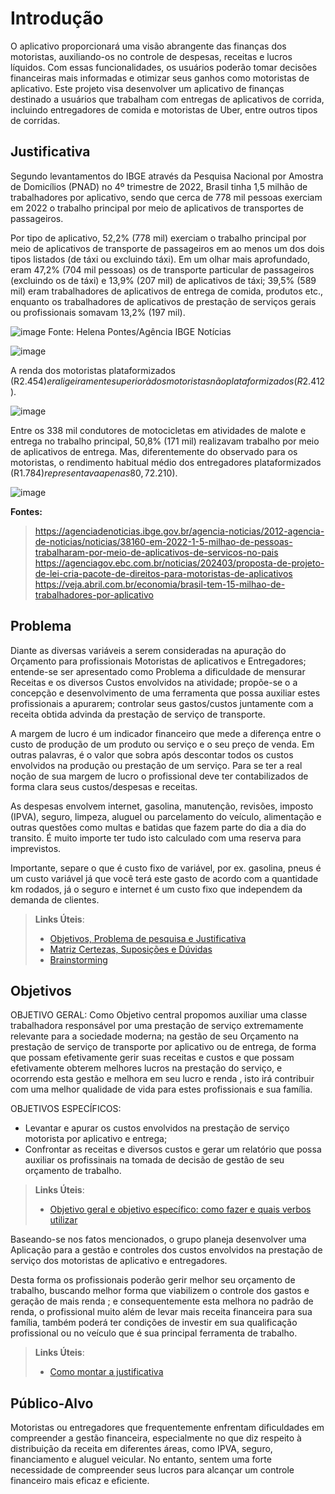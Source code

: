 # Introdução

O aplicativo proporcionará uma visão abrangente das finanças dos motoristas, auxiliando-os no controle de despesas, receitas e lucros líquidos. Com essas funcionalidades, os usuários poderão tomar decisões financeiras mais informadas e otimizar seus ganhos como motoristas de aplicativo. Este projeto visa desenvolver um aplicativo de finanças destinado a usuários que trabalham com entregas de aplicativos de corrida, incluindo entregadores de comida e motoristas de Uber, entre outros tipos de corridas.



## Justificativa


Segundo levantamentos do IBGE através  da Pesquisa Nacional por Amostra de Domicílios (PNAD) no 4º trimestre de 2022, Brasil tinha 1,5 milhão de trabalhadores por aplicativo, sendo que cerca de 778 mil pessoas exerciam em 2022 o trabalho principal por meio de aplicativos de transportes de passageiros.

Por tipo de aplicativo, 52,2% (778 mil) exerciam o trabalho principal por meio de aplicativos de transporte de passageiros em ao menos um dos dois tipos listados (de táxi ou excluindo táxi). Em um olhar mais aprofundado, eram 47,2% (704 mil pessoas) os de transporte particular de passageiros (excluindo os de táxi) e 13,9% (207 mil) de aplicativos de táxi; 39,5% (589 mil) eram trabalhadores de aplicativos de entrega de comida, produtos etc., enquanto os trabalhadores de aplicativos de prestação de serviços gerais ou profissionais somavam 13,2% (197 mil). 

![image](https://github.com/ICEI-PUC-Minas-PMV-ADS/pmv-ads-2024-1-e2-proj-int-t5-managermoney/assets/144861546/fa1d12ee-439c-4e13-aac4-b56ea33603f3)
Fonte: Helena Pontes/Agência IBGE Notícias

![image](https://github.com/ICEI-PUC-Minas-PMV-ADS/pmv-ads-2024-1-e2-proj-int-t5-managermoney/assets/144861546/fb8c01ae-c072-4a24-9769-f249fb77f06a)


A renda dos motoristas plataformizados (R$2.454) era ligeiramente superior à dos motoristas não plataformizados (R$2.412).

![image](https://github.com/ICEI-PUC-Minas-PMV-ADS/pmv-ads-2024-1-e2-proj-int-t5-managermoney/assets/144861546/c518c83f-8f34-4914-be06-e9314e738405)

Entre os 338 mil condutores de motocicletas em atividades de malote e entrega no trabalho principal, 50,8% (171 mil) realizavam trabalho por meio de aplicativos de entrega. Mas, diferentemente do observado para os motoristas, o rendimento habitual médio dos entregadores plataformizados (R$1.784) representava apenas 80,7% daquele recebido pelos não plataformizados (R$2.210). 

![image](https://github.com/ICEI-PUC-Minas-PMV-ADS/pmv-ads-2024-1-e2-proj-int-t5-managermoney/assets/144861546/7919b7df-d0e6-4c6b-90bf-62e1728538ee)



**Fontes:**
> https://agenciadenoticias.ibge.gov.br/agencia-noticias/2012-agencia-de-noticias/noticias/38160-em-2022-1-5-milhao-de-pessoas-trabalharam-por-meio-de-aplicativos-de-servicos-no-pais
> https://agenciagov.ebc.com.br/noticias/202403/proposta-de-projeto-de-lei-cria-pacote-de-direitos-para-motoristas-de-aplicativos
> https://veja.abril.com.br/economia/brasil-tem-15-milhao-de-trabalhadores-por-aplicativo



## Problema

Diante  as diversas variáveis a serem consideradas na apuração do Orçamento  para  profissionais Motoristas de aplicativos e Entregadores;  entende-se ser apresentado como  Problema a dificuldade  de mensurar  Receitas e os diversos Custos envolvidos na atividade; propõe-se o  a concepção e desenvolvimento de uma ferramenta que possa auxiliar estes profissionais  a apurarem;    controlar  seus gastos/custos juntamente com a receita obtida advinda da prestação de serviço de transporte. 

A margem de lucro é um indicador financeiro que mede a diferença entre o custo de produção de um produto ou serviço e o seu preço de venda. Em outras palavras, é o valor que sobra após descontar todos os custos envolvidos na produção ou prestação de um serviço.
Para se ter a real noção de sua margem de lucro o profissional deve ter contabilizados de forma clara seus custos/despesas e receitas.

As despesas envolvem internet, gasolina, manutenção, revisões, imposto (IPVA), seguro, limpeza, aluguel ou parcelamento do veículo, alimentação e outras questões como multas e batidas que fazem parte do dia a dia do transito. É muito importe ter tudo isto calculado com uma reserva para imprevistos.

Importante, separe o que é custo fixo de variável, por ex. gasolina, pneus é um custo variável já que você terá este gasto de acordo com a quantidade km rodados, já o seguro e internet é um custo fixo que independem da demanda de clientes.


> **Links Úteis**:
> - [Objetivos, Problema de pesquisa e Justificativa](https://medium.com/@versioparole/objetivos-problema-de-pesquisa-e-justificativa-c98c8233b9c3)
> - [Matriz Certezas, Suposições e Dúvidas](https://medium.com/educa%C3%A7%C3%A3o-fora-da-caixa/matriz-certezas-suposi%C3%A7%C3%B5es-e-d%C3%BAvidas-fa2263633655)
> - [Brainstorming](https://www.euax.com.br/2018/09/brainstorming/)

## Objetivos

OBJETIVO GERAL: Como Objetivo central  propomos  auxiliar uma classe trabalhadora responsável  por uma prestação de serviço extremamente relevante para a sociedade moderna;  na gestão de seu Orçamento  na prestação de serviço de transporte por aplicativo ou de entrega, de forma  que possam efetivamente gerir suas receitas e custos  e que possam efetivamente obterem melhores lucros na prestação do serviço, e ocorrendo esta gestão e melhora em seu lucro e renda , isto irá contribuir com uma melhor qualidade de vida  para estes profissionais e sua família. 

OBJETIVOS ESPECÍFICOS: 

- Levantar e apurar  os custos envolvidos na prestação de serviço motorista por aplicativo e entrega;
- Confrontar as receitas e diversos custos  e gerar um relatório que possa auxiliar os profissinais na tomada de decisão de gestão de seu orçamento de trabalho. 
 
> **Links Úteis**:
> - [Objetivo geral e objetivo específico: como fazer e quais verbos utilizar](https://blog.mettzer.com/diferenca-entre-objetivo-geral-e-objetivo-especifico/)

Baseando-se nos fatos mencionados, o grupo planeja desenvolver  uma  Aplicação  para  a gestão e controles dos custos envolvidos na prestação de serviço dos motoristas de aplicativo e entregadores.

Desta forma os profissionais  poderão gerir  melhor seu orçamento de trabalho, buscando  melhor forma que viabilizem  o controle dos gastos e geração de mais renda ; e consequentemente esta melhora no padrão de renda, o profissional muito além de levar mais receita financeira para sua família, também  poderá ter condições de investir em sua qualificação profissional ou no veículo que é sua principal ferramenta de trabalho.  


> **Links Úteis**:
> - [Como montar a justificativa](https://guiadamonografia.com.br/como-montar-justificativa-do-tcc/)

## Público-Alvo

Motoristas ou entregadores que frequentemente enfrentam dificuldades em compreender a gestão financeira, especialmente no que diz respeito à distribuição da receita em diferentes áreas, como IPVA, seguro, financiamento e aluguel veicular. No entanto, sentem uma forte necessidade de compreender seus lucros para alcançar um controle financeiro mais eficaz e eficiente.
